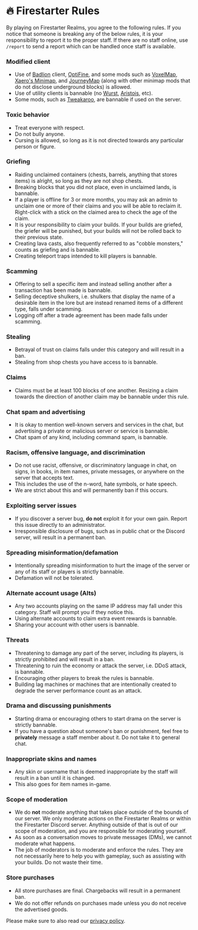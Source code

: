 # 🔥 Firestarter Rules
By playing on Firestarter Realms, you agree to the following rules. If you notice that someone is breaking any of the below rules, it is your responsibility to report it to the proper staff. If there are no staff online, use `/report` to send a report which can be handled once staff is available.

### Modified client
* Use of [Badlion](https://client.badlion.net/) client, [OptiFine](https://www.optifine.net/home), and some mods such as [VoxelMap](https://www.curseforge.com/minecraft/mc-mods/voxelmap), [Xaero's Minimap](https://www.curseforge.com/minecraft/mc-mods/xaeros-minimap), and [JourneyMap](https://www.curseforge.com/minecraft/mc-mods/journeymap) (along with other minimap mods that do not disclose underground blocks) is allowed.
* Use of utility clients is bannable (no [Wurst](https://www.wurstclient.net/), [Aristois](https://aristois.net/), etc).
* Some mods, such as [Tweakaroo](https://www.curseforge.com/minecraft/mc-mods/tweakeroo), are bannable if used on the server.

### Toxic behavior
* Treat everyone with respect.
* Do not bully anyone.
* Cursing is allowed, so long as it is not directed towards any particular person or figure.

### Griefing
* Raiding unclaimed containers (chests, barrels, anything that stores items) is alright, so long as they are not shop chests.
* Breaking blocks that you did not place, even in unclaimed lands, is bannable.
* If a player is offline for 3 or more months, you may ask an admin to unclaim one or more of their claims and you will be able to reclaim it. Right-click with a stick on the claimed area to check the age of the claim.
* It is your responsibility to claim your builds. If your builds are griefed, the griefer will be punished, but your builds will not be rolled back to their previous state.
* Creating lava casts, also frequently referred to as "cobble monsters," counts as griefing and is bannable.
* Creating teleport traps intended to kill players is bannable.
  
### Scamming
* Offering to sell a specific item and instead selling another after a transaction has been made is bannable.
* Selling deceptive shulkers, i.e. shulkers that display the name of a desirable item in the lore but are instead renamed items of a different type, falls under scamming.
* Logging off after a trade agreement has been made falls under scamming.

### Stealing
* Betrayal of trust on claims falls under this category and will result in a ban.
* Stealing from shop chests you have access to is bannable.

### Claims
* Claims must be at least 100 blocks of one another. Resizing a claim towards the direction of another claim may be bannable under this rule.

### Chat spam and advertising
* It is okay to mention well-known servers and services in the chat, but advertising a private or malicious server or service is bannable.
* Chat spam of any kind, including command spam, is bannable.

### Racism, offensive language, and discrimination
* Do not use racist, offensive, or discriminatory language in chat, on signs, in books, in item names, private messages, or anywhere on the server that accepts text.
* This includes the use of the n-word, hate symbols, or hate speech.
* We are strict about this and will permanently ban if this occurs.

### Exploiting server issues
* If you discover a server bug, **do not** exploit it for your own gain. Report this issue directly to an administrator.
* Irresponsible disclosure of bugs, such as in public chat or the Discord server, will result in a permanent ban.

### Spreading misinformation/defamation
* Intentionally spreading misinformation to hurt the image of the server or any of its staff or players is strictly bannable.
* Defamation will not be tolerated.

### Alternate account usage (Alts)
* Any two accounts playing on the same IP address may fall under this category. Staff will prompt you if they notice this.
* Using alternate accounts to claim extra event rewards is bannable.
* Sharing your account with other users is bannable.

### Threats
* Threatening to damage any part of the server, including its players, is strictly prohibited and will result in a ban.
* Threatening to ruin the economy or attack the server, i.e. DDoS attack, is bannable.
* Encouraging other players to break the rules is bannable.
* Building lag machines or machines that are intentionally created to degrade the server performance count as an attack.
  
### Drama and discussing punishments 
* Starting drama or encouraging others to start drama on the server is strictly bannable.
* If you have a question about someone's ban or punishment, feel free to **privately** message a staff member about it. Do not take it to general chat.

### Inappropriate skins and names
* Any skin or username that is deemed inappropriate by the staff will result in a ban until it is changed. 
* This also goes for item names in-game.

### Scope of moderation
* We do **not** moderate anything that takes place outside of the bounds of our server. We only moderate actions on the Firestarter Realms or within the Firestarter Discord server. Anything outside of that is out of our scope of moderation, and you are responsible for moderating yourself.
* As soon as a conversation moves to private messages (DMs), we cannot moderate what happens.
* The job of moderators is to moderate and enforce the rules. They are not necessarily here to help you with gameplay, such as assisting with your builds. Do not waste their time.

### Store purchases
* All store purchases are final. Chargebacks will result in a permanent ban.
* We do not offer refunds on purchases made unless you do not receive the advertised goods.

Please make sure to also read our [privacy policy](https://firestartermc.com/privacy).